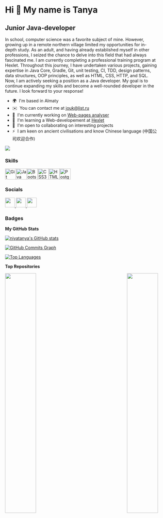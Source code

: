 Hi 👋 My name is Tanya
======================

Junior Java-developer
---------------------

In school, computer science was a favorite subject of mine. However, growing up in a remote northern village limited my opportunities for in-depth study. As an adult, and having already established myself in other professions, I seized the chance to delve into this field that had always fascinated me. I am currently completing a professional training program at Hexlet. Throughout this journey, I have undertaken various projects, gaining expertise in Java Core, Gradle, Git, unit testing, CI, TDD, design patterns, data structures, OOP principles, as well as HTML, CSS, HTTP, and SQL. Now, I am actively seeking a position as a Java developer. My goal is to continue expanding my skills and become a well-rounded developer in the future. I look forward to your response!

* 🌍  I'm based in Almaty
* ✉️  You can contact me at [jouk@list.ru](mailto:jouk@list.ru)
* 🚀  I'm currently working on [Web-pages analyser](http://github.com/niyatanya/niyatanya.github.io)
* 🧠  I'm learning a Web-developement at [Hexlet](https://ru.hexlet.io/programs/java)
* 🤝  I'm open to collaborating on interesting projects
* ⚡  I am keen on ancient civilisations and know Chinese language (中国公司欢迎合作)

<a href="https://www.github.com/niyatanya" target="_blank" rel="noreferrer"><img
src="https://img.shields.io/github/followers/niyatanya?logo=github&style=for-the-badge&color=ec4899&labelColor=134e4a" /></a>

### Skills


<p align="left">
<a href="https://git-scm.com/" target="_blank" rel="noreferrer"><img src="https://raw.githubusercontent.com/danielcranney/readme-generator/main/public/icons/skills/git-colored.svg" width="36" height="36" alt="Git" /></a><a href="https://www.oracle.com/java/" target="_blank" rel="noreferrer"><img src="https://raw.githubusercontent.com/danielcranney/readme-generator/main/public/icons/skills/java-colored.svg" width="36" height="36" alt="Java" /></a><a href="https://getbootstrap.com/" target="_blank" rel="noreferrer"><img src="https://raw.githubusercontent.com/danielcranney/readme-generator/main/public/icons/skills/bootstrap-colored.svg" width="36" height="36" alt="Bootstrap" /></a><a href="https://www.w3.org/TR/CSS/#css" target="_blank" rel="noreferrer"><img src="https://raw.githubusercontent.com/danielcranney/readme-generator/main/public/icons/skills/css3-colored.svg" width="36" height="36" alt="CSS3" /></a><a href="https://developer.mozilla.org/en-US/docs/Glossary/HTML5" target="_blank" rel="noreferrer"><img src="https://raw.githubusercontent.com/danielcranney/readme-generator/main/public/icons/skills/html5-colored.svg" width="36" height="36" alt="HTML5" /></a><a href="https://www.postgresql.org/" target="_blank" rel="noreferrer"><img src="https://raw.githubusercontent.com/danielcranney/readme-generator/main/public/icons/skills/postgresql-colored.svg" width="36" height="36" alt="PostgreSQL" /></a>
</p>


### Socials

<p align="left"> <a href="https://discord.com/users/naumenkot" target="_blank" rel="noreferrer"> <picture> <source media="(prefers-color-scheme: dark)" srcset="https://raw.githubusercontent.com/danielcranney/readme-generator/main/public/icons/socials/discord-dark.svg" /> <source media="(prefers-color-scheme: light)" srcset="https://raw.githubusercontent.com/danielcranney/readme-generator/main/public/icons/socials/discord.svg" /> <img src="https://raw.githubusercontent.com/danielcranney/readme-generator/main/public/icons/socials/discord.svg" width="32" height="32" /> </picture> </a> <a href="https://www.github.com/niyatanya" target="_blank" rel="noreferrer"> <picture> <source media="(prefers-color-scheme: dark)" srcset="https://raw.githubusercontent.com/danielcranney/readme-generator/main/public/icons/socials/github-dark.svg" /> <source media="(prefers-color-scheme: light)" srcset="https://raw.githubusercontent.com/danielcranney/readme-generator/main/public/icons/socials/github.svg" /> <img src="https://raw.githubusercontent.com/danielcranney/readme-generator/main/public/icons/socials/github.svg" width="32" height="32" /> </picture> </a> <a href="https://www.linkedin.com/in/naumenkot" target="_blank" rel="noreferrer"> <picture> <source media="(prefers-color-scheme: dark)" srcset="https://raw.githubusercontent.com/danielcranney/readme-generator/main/public/icons/socials/linkedin-dark.svg" /> <source media="(prefers-color-scheme: light)" srcset="https://raw.githubusercontent.com/danielcranney/readme-generator/main/public/icons/socials/linkedin.svg" /> <img src="https://raw.githubusercontent.com/danielcranney/readme-generator/main/public/icons/socials/linkedin.svg" width="32" height="32" /> </picture> </a></p>

### Badges

<b>My GitHub Stats</b>

<a href="http://www.github.com/niyatanya"><img src="https://github-readme-stats.vercel.app/api?username=niyatanya&show_icons=true&hide=&count_private=true&title_color=14b8a6&text_color=ffffff&icon_color=ec4899&bg_color=134e4a&hide_border=true&show_icons=true" alt="niyatanya's GitHub stats" /></a>

<a href="http://www.github.com/niyatanya"><img src="https://github-readme-activity-graph.cyclic.app/graph?username=niyatanya&bg_color=134e4a&color=ffffff&line=ec4899&point=ffffff&area_color=134e4a&area=true&hide_border=true&custom_title=GitHub%20Commits%20Graph" alt="GitHub Commits Graph" /></a>

<a href="https://github.com/niyatanya" align="left"><img src="https://github-readme-stats.vercel.app/api/top-langs/?username=niyatanya&langs_count=10&title_color=14b8a6&text_color=ffffff&icon_color=ec4899&bg_color=134e4a&hide_border=true&locale=en&custom_title=Top%20%Languages" alt="Top Languages" /></a>

<b>Top Repositories</b>

<div width="100%" align="center"><a href="https://github.com/niyatanya/java-project-71" align="left"><img align="left" width="45%" src="https://github-readme-stats.vercel.app/api/pin/?username=niyatanya&repo=java-project-71&title_color=14b8a6&text_color=ffffff&icon_color=ec4899&bg_color=134e4a&hide_border=true&locale=en" /></a><a href="https://github.com/niyatanya/java-project-61" align="right"><img align="right" width="45%" src="https://github-readme-stats.vercel.app/api/pin/?username=niyatanya&repo=java-project-61&title_color=14b8a6&text_color=ffffff&icon_color=ec4899&bg_color=134e4a&hide_border=true&locale=en" /></a></div><br /><br /><br /><br /><br /><br /><br />

